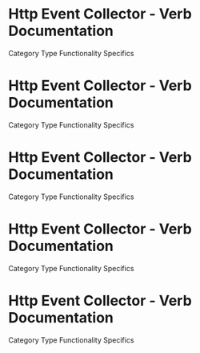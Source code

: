  
# Http Event Collector - Verb Documentation
 
Category                  Type                      Functionality             Specifics                
 
# Http Event Collector - Verb Documentation
 
Category                  Type                      Functionality             Specifics                
 
# Http Event Collector - Verb Documentation
 
Category                  Type                      Functionality             Specifics                
 
# Http Event Collector - Verb Documentation
 
Category                  Type                      Functionality             Specifics                
 
# Http Event Collector - Verb Documentation
 
Category                  Type                      Functionality             Specifics                
